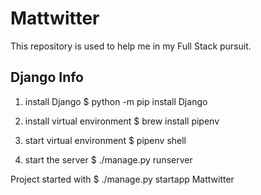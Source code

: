 # Mattwitter
This repository is used to help me in my Full Stack pursuit.

## Django Info
1. install Django
  $ python -m pip install Django
  
2. install virtual environment
  $ brew install pipenv
  
3. start virtual environment
  $ pipenv shell
  
4. start the server
  $ ./manage.py runserver
  
Project started with $ ./manage.py startapp Mattwitter

